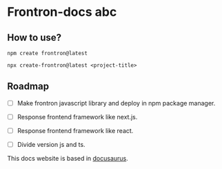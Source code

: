 # Frontron-docs abc

## How to use?

```
npm create frontron@latest
```

```
npx create-frontron@latest <project-title>
```
## Roadmap

- [ ] Make frontron javascript library and deploy in npm package manager.
- [ ] Response frontend framework like next.js.
- [ ] Response frontend framework like react.
- [ ] Divide version js and ts.


This docs website is based in [docusaurus](https://docusaurus.io/ko/).
